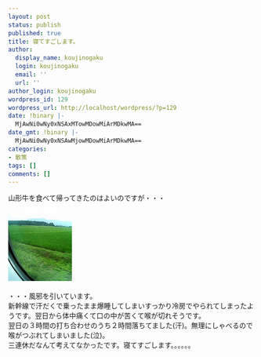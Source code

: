 ```yaml
---
layout: post
status: publish
published: true
title: 寝てすごします。
author:
  display_name: koujinogaku
  login: koujinogaku
  email: ''
  url: ''
author_login: koujinogaku
wordpress_id: 129
wordpress_url: http://localhost/wordpress/?p=129
date: !binary |-
  MjAwNi0wNy0xNSAxMTowMDowMiArMDkwMA==
date_gmt: !binary |-
  MjAwNi0wNy0xNSAwMjowMDowMiArMDkwMA==
categories:
- 散策
tags: []
comments: []
---
```

<p>山形牛を食べて帰ってきたのはよいのですが・・・<br />
<a href="/blog/img/20060715.jpg" target="_blank"><img src="/blog/img/20060715.jpg" alt="" border="0"></a><br clear="all"><br />
・・・風邪を引いています。<br />
新幹線で汗だくで乗ったまま爆睡してしまいすっかり冷房でやられてしまったようです。翌日から体中痛くて口の中が苦くて喉が切れそうです。<br />
翌日の３時間の打ち合わせのうち２時間落ちてました(汗)。無理にしゃべるので喉がつぶれてしまいました(泣)。<br />
三連休だなんて考えてなかったです。寝てすごします。。。。。。</p>
